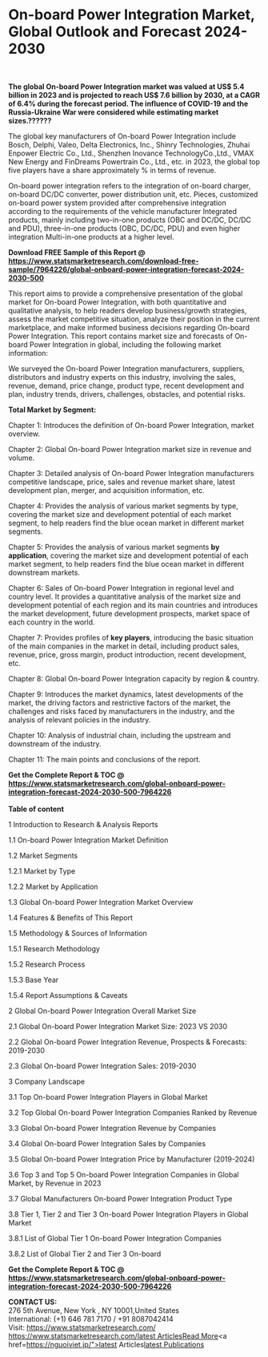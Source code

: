 <h1>On-board Power Integration Market, Global Outlook and Forecast 2024-2030</h1><br/><p><strong>The global On-board Power Integration market was valued at US$ 5.4 billion in 2023 and is projected to reach US$ 7.6 billion by 2030, at a <strong>CAGR</strong> of 6.4% during the forecast period. The influence of COVID-19 and the Russia-Ukraine War were considered while estimating market sizes.??????</strong></p><p>The global key manufacturers of On-board Power Integration include Bosch, Delphi, Valeo, Delta Electronics, Inc., Shinry Technologies, Zhuhai Enpower Electric Co., Ltd., Shenzhen Inovance TechnologyCo.,Ltd., VMAX New Energy and FinDreams Powertrain Co., Ltd., etc. in 2023, the global top five players have a share approximately % in terms of revenue.</p><p>On-board power integration refers to the integration of on-board charger, on-board DC/DC converter, power distribution unit, etc. Pieces, customized on-board power system provided after comprehensive integration according to the requirements of the vehicle manufacturer Integrated products, mainly including two-in-one products (OBC and DC/DC, DC/DC and PDU), three-in-one products (OBC, DC/DC, PDU) and even higher integration Multi-in-one products at a higher level.</p><p><strong>Download FREE Sample of this Report @ <a href="https://www.statsmarketresearch.com/download-free-sample/7964226/global-onboard-power-integration-forecast-2024-2030-500">https://www.statsmarketresearch.com/download-free-sample/7964226/global-onboard-power-integration-forecast-2024-2030-500</a></strong></p><p>This report aims to provide a comprehensive presentation of the global market for On-board Power Integration, with both quantitative and qualitative analysis, to help readers develop business/growth strategies, assess the market competitive situation, analyze their position in the current marketplace, and make informed business decisions regarding On-board Power Integration. This report contains market size and forecasts of On-board Power Integration in global, including the following market information:</p><p>We surveyed the On-board Power Integration manufacturers, suppliers, distributors and industry experts on this industry, involving the sales, revenue, demand, price change, product type, recent development and plan, industry trends, drivers, challenges, obstacles, and potential risks.</p><p><strong>Total Market by Segment:</strong></p><p>Chapter 1: Introduces the definition of On-board Power Integration, market overview.</p><p>Chapter 2: Global On-board Power Integration market size in revenue and volume.</p><p>Chapter 3: Detailed analysis of On-board Power Integration manufacturers competitive landscape, price, sales and revenue market share, latest development plan, merger, and acquisition information, etc.</p><p>Chapter 4: Provides the analysis of various market segments by type, covering the market size and development potential of each market segment, to help readers find the blue ocean market in different market segments.</p><p>Chapter 5: Provides the analysis of various market segments <strong>by application</strong>, covering the market size and development potential of each market segment, to help readers find the blue ocean market in different downstream markets.</p><p>Chapter 6: Sales of On-board Power Integration in regional level and country level. It provides a quantitative analysis of the market size and development potential of each region and its main countries and introduces the market development, future development prospects, market space of each country in the world.</p><p>Chapter 7: Provides profiles of <strong>key players</strong>, introducing the basic situation of the main companies in the market in detail, including product sales, revenue, price, gross margin, product introduction, recent development, etc.</p><p>Chapter 8: Global On-board Power Integration capacity by region & country.</p><p>Chapter 9: Introduces the market dynamics, latest developments of the market, the driving factors and restrictive factors of the market, the challenges and risks faced by manufacturers in the industry, and the analysis of relevant policies in the industry.</p><p>Chapter 10: Analysis of industrial chain, including the upstream and downstream of the industry.</p><p>Chapter 11: The main points and conclusions of the report.</p><div><b>Get the Complete Report & TOC @ <a href="https://www.statsmarketresearch.com/global-onboard-power-integration-forecast-2024-2030-500-7964226">https://www.statsmarketresearch.com/global-onboard-power-integration-forecast-2024-2030-500-7964226</a></b></div><br><b>Table of content</b><p>1 Introduction to Research & Analysis Reports<br />
 
  1.1 On-board Power Integration Market Definition<br />
 
  1.2 Market Segments<br />
 
  1.2.1 Market by Type<br />
 
  1.2.2 Market by Application<br />
 
  1.3 Global On-board Power Integration Market Overview<br />
 
  1.4 Features & Benefits of This Report<br />
 
  1.5 Methodology & Sources of Information<br />
 
  1.5.1 Research Methodology<br />
 
  1.5.2 Research Process<br />
 
  1.5.3 Base Year<br />
 
  1.5.4 Report Assumptions & Caveats<br />
 
 2 Global On-board Power Integration Overall Market Size<br />
 
  2.1 Global On-board Power Integration Market Size: 2023 VS 2030<br />
 
  2.2 Global On-board Power Integration Revenue, Prospects & Forecasts: 2019-2030<br />
 
  2.3 Global On-board Power Integration Sales: 2019-2030<br />
 
 3 Company Landscape<br />
 
  3.1 Top On-board Power Integration Players in Global Market<br />
 
  3.2 Top Global On-board Power Integration Companies Ranked by Revenue<br />
 
  3.3 Global On-board Power Integration Revenue by Companies<br />
 
  3.4 Global On-board Power Integration Sales by Companies<br />
 
  3.5 Global On-board Power Integration Price by Manufacturer (2019-2024)<br />
 
  3.6 Top 3 and Top 5 On-board Power Integration Companies in Global Market, by Revenue in 2023<br />
 
  3.7 Global Manufacturers On-board Power Integration Product Type<br />
 
  3.8 Tier 1, Tier 2 and Tier 3 On-board Power Integration Players in Global Market<br />
 
  3.8.1 List of Global Tier 1 On-board Power Integration Companies<br />
 
  3.8.2 List of Global Tier 2 and Tier 3 On-board <br><div><b>Get the Complete Report & TOC @ <a href="https://www.statsmarketresearch.com/global-onboard-power-integration-forecast-2024-2030-500-7964226">https://www.statsmarketresearch.com/global-onboard-power-integration-forecast-2024-2030-500-7964226</a></b></div></p> <b>CONTACT US:</b><br>276 5th Avenue, New York , NY 10001,United States<br>International: (+1) 646 781 7170 / +91 8087042414<br>Visit: <a href="https://www.statsmarketresearch.com/">https://www.statsmarketresearch.com/</a><br><a href="https://gyeongbokgung.com">https://www.statsmarketresearch.com/</a><a href="https://hallyeomaritime.com">latest Articles</a><a href="https://jingwansa.com">Read More</a><a href=https://nguoiviet.jp/">latest Articles</a><a href="https://www.intelmarketresearch.com/">latest Publications</a>